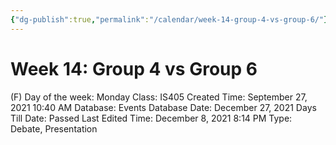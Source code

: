 ```yaml
---
{"dg-publish":true,"permalink":"/calendar/week-14-group-4-vs-group-6/"}
---
```


# Week 14: Group 4 vs Group 6

(F) Day of the week: Monday
Class: IS405
Created Time: September 27, 2021 10:40 AM
Database: Events Database
Date: December 27, 2021
Days Till Date: Passed
Last Edited Time: December 8, 2021 8:14 PM
Type: Debate, Presentation